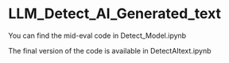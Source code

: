 # LLM_Detect_AI_Generated_text

You can find the mid-eval code in Detect_Model.ipynb

The final version of the code is available in DetectAItext.ipynb
